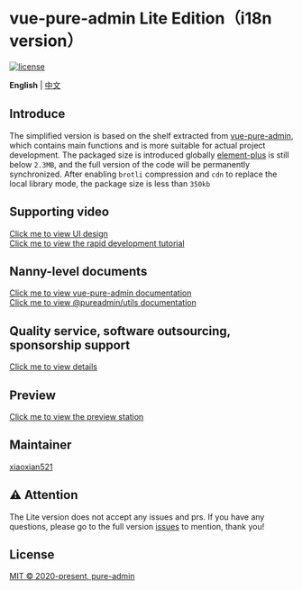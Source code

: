 <h1>vue-pure-admin Lite Edition（i18n version）</h1>

[![license](https://img.shields.io/github/license/pure-admin/vue-pure-admin.svg)](LICENSE)

**English** | [中文](./README.md)

## Introduce

The simplified version is based on the shelf extracted from [vue-pure-admin](https://github.com/pure-admin/vue-pure-admin), which contains main functions and is more suitable for actual project development. The packaged size is introduced globally [element-plus](https://element-plus.org) is still below `2.3MB`, and the full version of the code will be permanently synchronized. After enabling `brotli` compression and `cdn` to replace the local library mode, the package size is less than `350kb`

## Supporting video

[Click me to view UI design](https://www.bilibili.com/video/BV17g411T7rq)  
[Click me to view the rapid development tutorial](https://www.bilibili.com/video/BV1kg411v7QT)

## Nanny-level documents

[Click me to view vue-pure-admin documentation](https://yiming_chang.gitee.io/pure-admin-doc)  
[Click me to view @pureadmin/utils documentation](https://pure-admin-utils.netlify.app)

## Quality service, software outsourcing, sponsorship support

[Click me to view details](https://yiming_chang.gitee.io/pure-admin-doc/pages/service/)

## Preview

[Click me to view the preview station](https://pure-admin-thin.netlify.app/#/login)

## Maintainer

[xiaoxian521](https://github.com/xiaoxian521)

## ⚠️ Attention

The Lite version does not accept any issues and prs. If you have any questions, please go to the full version [issues](https://github.com/pure-admin/vue-pure-admin/issues/new/choose) to mention, thank you!

## License

[MIT © 2020-present, pure-admin](./LICENSE)

